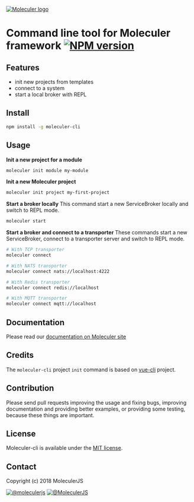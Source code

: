 [![Moleculer logo](http://moleculer.services/images/banner.png)](https://github.com/moleculerjs/moleculer)

# Command line tool for Moleculer framework [![NPM version](https://img.shields.io/npm/v/moleculer-cli.svg)](https://www.npmjs.com/package/moleculer-cli)

## Features
- init new projects from templates
- connect to a system
- start a local broker with REPL

## Install

``` bash
npm install -g moleculer-cli
```

## Usage

**Init a new project for a module**

``` bash
moleculer init module my-module
```

**Init a new Moleculer project**

``` bash
moleculer init project my-first-project
```

**Start a broker locally**
This command start a new ServiceBroker locally and switch to REPL mode.
```bash
moleculer start
```

**Start a broker and connect to a transporter**
These commands start a new ServiceBroker, connect to a transporter server and switch to REPL mode.
```bash
# With TCP transporter
moleculer connect 

# With NATS transporter
moleculer connect nats://localhost:4222

# With Redis transporter
moleculer connect redis://localhost

# With MQTT transporter
moleculer connect mqtt://localhost
```

## Documentation
Please read our [documentation on Moleculer site](http://moleculer.services/docs/moleculer-cli.html)


## Credits
The `moleculer-cli` project `init` command is based on [vue-cli](https://github.com/vuejs/vue-cli) project. 

## Contribution
Please send pull requests improving the usage and fixing bugs, improving documentation and providing better examples, or providing some testing, because these things are important.

## License
Moleculer-cli is available under the [MIT license](https://tldrlegal.com/license/mit-license).

## Contact
Copyright (c) 2018 MoleculerJS

[![@moleculerjs](https://img.shields.io/badge/github-moleculerjs-green.svg)](https://github.com/moleculerjs) [![@MoleculerJS](https://img.shields.io/badge/twitter-MoleculerJS-blue.svg)](https://twitter.com/MoleculerJS)
